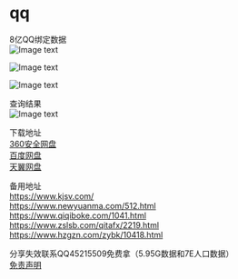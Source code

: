 # qq
8亿QQ绑定数据  
![Image text](https://i.imgur.com/J8oFiP9.png)  

![Image text](https://www.hzgzn.com/content/uploadfile/202101/224d1611802167.png)  

![Image text](https://i.imgur.com/bvstdLp.jpg)  

查询结果  
![Image text](https://www.hzgzn.com/content/uploadfile/202101/1af11611802167.jpeg)  


下载地址  
[360安全网盘](https://36263f.link.yunpan.360.cn/lk/surl_yS9zkMdGJCi)  
[百度网盘](https://pan.baidu.com/s/1MuBCEJWCjs7cDwbgQdibww)  
[天翼网盘](https://cloud.189.cn/t/ziieemMruaq2)

备用地址  
https://www.kjsv.com/  
https://www.newyuanma.com/512.html  
https://www.qiqiboke.com/1041.html  
https://www.zslsb.com/qitafx/2219.html  
https://www.hzgzn.com/zybk/10418.html  

分享失效联系QQ45215509免费拿（5.95G数据和7E人口数据）  
[免责声明](https://github.com/qq8e/qq/blob/main/wz/%E5%85%8D%E8%B4%A3%E5%A3%B0%E6%98%8E.txt)
